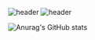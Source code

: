 

![header](https://capsule-render.vercel.app/api?type=transparent&color=auto&height=80&section=header&text=Fahrizalvianaz&fontSize=80)
![header](https://capsule-render.vercel.app/api?type=transparent&color=auto&height=50&section=header&text=satsetsatsetcoder&fontSize=50&fontAlign=100)



![Anurag's GitHub stats](https://github-readme-stats.vercel.app/api?username=fahrizalvianaz&show_icons=true&theme=radical)

<!--
**fahrizalvianaz/fahrizalvianaz** is a ✨ _special_ ✨ repository because its `README.md` (this file) appears on your GitHub profile.

Here are some ideas to get you started:

- 🔭 I’m currently working on ...
- 🌱 I’m currently learning ...
- 👯 I’m looking to collaborate on ...
- 🤔 I’m looking for help with ...
- 💬 Ask me about ...
- 📫 How to reach me: ...
- 😄 Pronouns: ...
- ⚡ Fun fact: ...
-->
